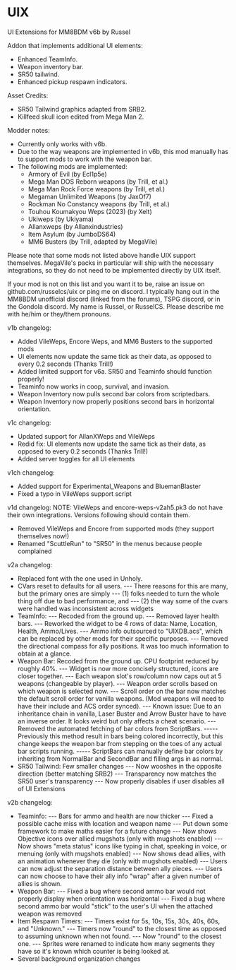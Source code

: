 # UIX

UI Extensions for MM8BDM v6b
by Russel

Addon that implements additional UI elements:
- Enhanced TeamInfo.
- Weapon inventory bar.
- SR50 tailwind.
- Enhanced pickup respawn indicators.

Asset Credits:
- SR50 Tailwind graphics adapted from SRB2.
- Killfeed skull icon edited from Mega Man 2.

Modder notes:
- Currently only works with v6b.
- Due to the way weapons are implemented in v6b, this mod manually has to support mods to work with the weapon bar.
- The following mods are implemented:
  - Armory of Evil (by Ecl1p5e)
  - Mega Man DOS Reborn weapons (by Trill, et al.)
  - Mega Man Rock Force weapons (by Trill, et al.)
  - Megaman Unlimited Weapons (by JaxOf7)
  - Rockman No Constancy weapons (by Trill, et al.)
  - Touhou Koumakyou Weps (2023) (by Xelt)
  - Ukiweps (by Ukiyama)
  - Allanxweps (by Allanxindustries)
  - Item Asylum (by JumboDS64)
  - MM6 Busters (by Trill, adapted by MegaVile)

Please note that some mods not listed above handle UIX support themselves. MegaVile's packs in particular will ship
with the necessary integrations, so they do not need to be implemented directly by UIX itself.

If your mod is not on this list and you want it to be, raise an issue on github.com/russelcs/uix or ping me on discord.
I typically hang out in the MM8BDM unofficial discord (linked from the forums), TSPG discord, or in the Gondola discord.
My name is Russel, or RusselCS. Please describe me with he/him or they/them pronouns.

v1b changelog:
- Added VileWeps, Encore Weps, and MM6 Busters to the supported mods
- UI elements now update the same tick as their data, as opposed to every 0.2 seconds (Thanks Trill!)
- Added limited support for v6a. SR50 and Teaminfo should function properly!
- Teaminfo now works in coop, survival, and invasion.
- Weapon Inventory now pulls second bar colors from scriptedbars.
- Weapon Inventory now properly positions second bars in horizontal orientation.

v1c changelog:
- Updated support for AllanXWeps and VileWeps
- Redid fix: UI elements now update the same tick as their data, as opposed to every 0.2 seconds (Thanks Trill!)
- Added server toggles for all UI elements

v1ch changelog:
- Added support for Experimental_Weapons and BluemanBlaster
- Fixed a typo in VileWeps support script

v1d changelog:
NOTE: VileWeps and encore-weps-v2ah5.pk3 do not have their own integrations. Versions following should contain them.
- Removed VileWeps and Encore from supported mods (they support themselves now!)
- Renamed "ScuttleRun" to "SR50" in the menus because people complained

v2a changelog:
- Replaced font with the one used in Unholy.
- CVars reset to defaults for all users.
--- There reasons for this are many, but the primary ones are simply 
--- (1) folks needed to turn the whole thing off due to bad performance, and
--- (2) the way some of the cvars were handled was inconsistent across widgets
- TeamInfo:
--- Recoded from the ground up.
--- Removed layer health bars.
--- Reworked the widget to be 4 rows of data: Name, Location, Health, Ammo/Lives.
--- Ammo info outsourced to "UIXDB.acs", which can be replaced by other mods for their specific purposes.
--- Removed the directional compass for ally positions. It was too much information to obtain at a glance.
- Weapon Bar: Recoded from the ground up. CPU footprint reduced by roughly 40%.
--- Widget is now more concisely structured, icons are closer together.
--- Each weapon slot's row/column now caps out at 5 weapons (changeable by player).
--- Weapon order scrolls based on which weapon is selected now.
--- Scroll order on the bar now matches the default scroll order for vanilla weapons. (Mod weapons will need to have their include and ACS order synced).
--- Known issue: Due to an inheritance chain in vanilla, Laser Buster and Arrow Buster have to have an inverse order. It looks weird but only affects a cheat scenario.
--- Removed the automated fetching of bar colors from ScriptBars.
----- Previously this method result in bars being colored incorrectly, but this change keeps the weapon bar from stepping on the toes of any actual bar scripts running.
----- ScriptBars can manually define bar colors by inheriting from NormalBar and SecondBar and filling args in as normal.
- SR50 Tailwind: Few smaller changes
--- Now wooshes in the opposite direction (better matching SRB2)
--- Transparency now matches the SR50 user's transparency
--- Now properly disables if user disables all of UI Extensions

v2b changelog:
- Teaminfo:
--- Bars for ammo and health are now thicker
--- Fixed a possible cache miss with location and weapon name
--- Put down some framework to make maths easier for a future change
--- Now shows Objective icons over allied mugshots (only with mugshots enabled)
--- Now shows "meta status" icons like typing in chat, speaking in voice, or menuing (only with mugshots enabled)
--- Now shows dead allies, with an animation whenever they die (only with mugshots enabled)
--- Users can now adjust the separation distance between ally pieces.
--- Users can now choose to have their ally info "wrap" after a given number of allies is shown.
- Weapon Bar:
--- Fixed a bug where second ammo bar would not properly display when orientation was horizontal
--- Fixed a bug where second ammo bar would "stick" to the user's UI when the attached weapon was removed
- Item Respawn Timers:
--- Timers exist for 5s, 10s, 15s, 30s, 40s, 60s, and "Unknown."
--- Timers now "round" to the closest time as opposed to assuming unknown when not found.
--- Now "round" to the closest one.
--- Sprites were renamed to indicate how many segments they have so it's known which counter is being looked at.
- Several background organization changes
